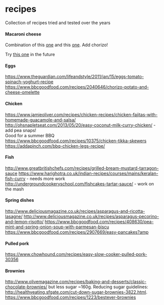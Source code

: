 # recipes
Collection of recipes tried and tested over the years 


#### Macaroni cheese
Combination of this [one](http://www.goodtoknow.co.uk/recipes/297086/macaroni-cheese-with-broccoli) and this 
[one](https://www.bbcgoodfood.com/recipes/8834/bestever-macaroni-cheese). Add chorizo!

Try [this one](https://www.theguardian.com/lifeandstyle/2016/nov/02/tamal-ray-bonfire-night-recipes-mac-cheese-toffee-hot-chocolate) in the future

#### Eggs

https://www.theguardian.com/lifeandstyle/2011/jan/15/eggs-tomato-spinach-yoghurt-recipe
https://www.bbcgoodfood.com/recipes/2040646/chorizo-potato-and-cheese-omelette

#### Chicken

https://www.jamieoliver.com/recipes/chicken-recipes/chicken-fajitas-with-homemade-guacamole-and-salsa/
http://ohsnapletseat.com/2013/05/20/easy-coconut-milk-curry-chicken/ - add pea snaps!
</br> Good for a summer BBQ https://www.bbcgoodfood.com/recipes/10375/chicken-tikka-skewers
https://addapinch.com/bbq-chicken-legs-recipe/


#### Fish

http://www.greatbritishchefs.com/recipes/grilled-bream-mustard-tarragon-sauce
https://www.harighotra.co.uk/indian-recipes/courses/mains/keralan-fish-curry - needs more work
http://undergroundcookeryschool.com/fishcakes-tartar-sauce/ - work on the mash

#### Spring dishes

http://www.deliciousmagazine.co.uk/recipes/asparagus-and-ricotta-lasagne/
http://www.deliciousmagazine.co.uk/recipes/asparagus-pecorino-and-lemon-risotto/
https://www.bbcgoodfood.com/recipes/408630/pea-mint-and-spring-onion-soup-with-parmesan-biscu
https://www.bbcgoodfood.com/recipes/2907669/easy-pancakes?amp

#### Pulled pork 
https://www.chowhound.com/recipes/easy-slow-cooker-pulled-pork-30356

#### Brownies
http://www.olivemagazine.com/recipes/baking-and-desserts/classic-chocolate-brownies/ but less sugar ~160g. Reducing sugar guidelines: http://healthyeating.sfgate.com/cut-down-sugar-brownies-3822.html. 
https://www.bbcgoodfood.com/recipes/1223/bestever-brownies

